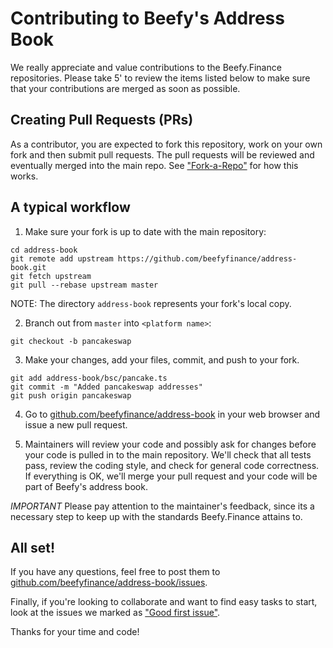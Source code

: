 Contributing to Beefy's Address Book
=======

We really appreciate and value contributions to the Beefy.Finance repositories. Please take 5' to review the items listed below to make sure that your contributions are merged as soon as possible.

## Creating Pull Requests (PRs)

As a contributor, you are expected to fork this repository, work on your own fork and then submit pull requests. The pull requests will be reviewed and eventually merged into the main repo. See ["Fork-a-Repo"](https://help.github.com/articles/fork-a-repo/) for how this works.

## A typical workflow

1) Make sure your fork is up to date with the main repository:

```
cd address-book
git remote add upstream https://github.com/beefyfinance/address-book.git
git fetch upstream
git pull --rebase upstream master
```
NOTE: The directory `address-book` represents your fork's local copy.

2) Branch out from `master` into `<platform name>`:
```
git checkout -b pancakeswap
```

3) Make your changes, add your files, commit, and push to your fork.

```
git add address-book/bsc/pancake.ts
git commit -m "Added pancakeswap addresses"
git push origin pancakeswap
```

4) Go to [github.com/beefyfinance/address-book](https://github.com/beefyfinance/address-book) in your web browser and issue a new pull request.

5) Maintainers will review your code and possibly ask for changes before your code is pulled in to the main repository. We'll check that all tests pass, review the coding style, and check for general code correctness. If everything is OK, we'll merge your pull request and your code will be part of Beefy's address book.

*IMPORTANT* Please pay attention to the maintainer's feedback, since its a necessary step to keep up with the standards Beefy.Finance attains to.

## All set!

If you have any questions, feel free to post them to [github.com/beefyfinance/address-book/issues](https://github.com/beefyfinance/address-book/issues).

Finally, if you're looking to collaborate and want to find easy tasks to start, look at the issues we marked as ["Good first issue"](https://github.com/beefyfinance/address-book/issues?q=label%3A%22good+first+issue%22).

Thanks for your time and code!
